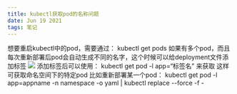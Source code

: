 ```yaml
---
title: kubectl获取pod的名称问题
date: Jun 19 2021
tags: 笔记
---
```

想要重启kubectl中的pod，需要通过：
kubectl get pods
如果有多个pod，而且每次重新部署后pod会自动生成不同的名字，这个时候可以给deployment文件添加标签
![](https://cdn.jsdelivr.net/gh/hzcy/cdn@main/1624014823000.PNG)
添加标签后可以使用：
 kubectl get pod -l app=“标签名”
来获取
这样可获取命名空间下的特定pod
比如重新部署某一个pod：
 kubectl get pod -l app=appname -n namespace -o yaml | kubectl replace --force -f -